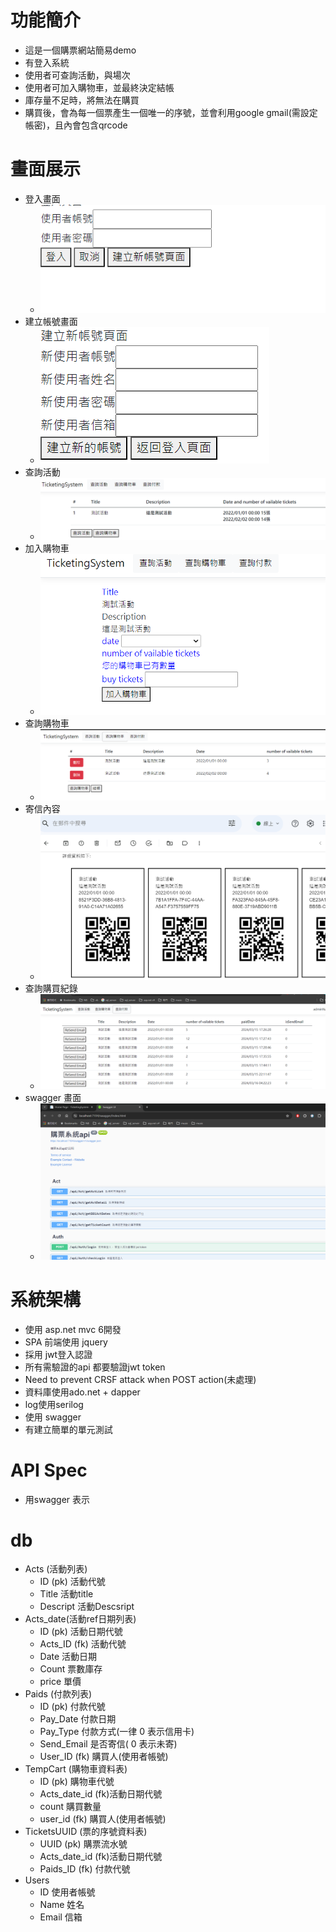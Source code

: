 # 功能簡介
- 這是一個購票網站簡易demo
- 有登入系統
- 使用者可查詢活動，與場次
- 使用者可加入購物車，並最終決定結帳
- 庫存量不足時，將無法在購買
- 購買後，會為每一個票產生一個唯一的序號，並會利用google gmail(需設定帳密)，且內會包含qrcode
# 畫面展示
- 登入畫面
	- <img src="login.png" />
- 建立帳號畫面
	- <img src="createAccount.png" />
- 查詢活動
	- <img src="act.png" />
- 加入購物車
	- <img src="cart.png" />
- 查詢購物車
	- <img src="carelist.png" />
- 寄信內容
	- <img src="mail.png" />
- 查詢購買紀錄
	- <img src="paidList.png" />
- swagger 畫面
	- <img src="swagger.png" />

# 系統架構
- 使用 asp.net mvc 6開發
- SPA 前端使用 jquery
- 採用 jwt登入認證
- 所有需驗證的api 都要驗證jwt token 
- Need to prevent CRSF attack when POST action(未處理)
- 資料庫使用ado.net + dapper
- log使用serilog
- 使用 swagger
- 有建立簡單的單元測試

# API Spec
- 用swagger 表示

# db
- Acts (活動列表) 
	- ID (pk) 活動代號
	- Title 活動title
	- Descript 活動Descsript
- Acts_date(活動ref日期列表)
	- ID (pk) 活動日期代號
	- Acts_ID (fk) 活動代號
	- Date 活動日期
	- Count 票數庫存
	- price 單價
- Paids (付款列表)
	- ID (pk) 付款代號
	- Pay_Date 付款日期
	- Pay_Type 付款方式(一律 0 表示信用卡)
	- Send_Email 是否寄信( 0 表示未寄)
	- User_ID (fk) 購買人(使用者帳號)
- TempCart (購物車資料表)
	- ID (pk) 購物車代號
	- Acts_date_id (fk)活動日期代號
	- count 購買數量
	- user_id (fk)  購買人(使用者帳號)
- TicketsUUID (票的序號資料表)
	- UUID (pk) 購票流水號
	- Acts_date_id (fk)活動日期代號
	- Paids_ID (fk) 付款代號
- Users 
    - ID 使用者帳號
    - Name 姓名
    - Email 信箱
    



	
